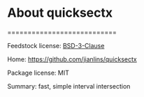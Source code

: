 
# About quicksectx
===========================

Feedstock license: [BSD-3-Clause](https://github.com/AnacondaRecipes/quicksectx/blob/main/LICENSE.txt)

Home: https://github.com/jianlins/quicksectx

Package license: MIT

Summary: fast, simple interval intersection
